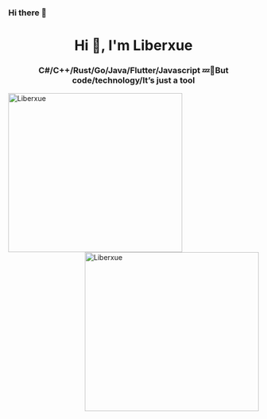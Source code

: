 ### Hi there 👋

<!--
**Liberxue/Liberxue** is a ✨ _special_ ✨ repository because its `README.md` (this file) appears on your GitHub profile.

Here are some ideas to get you started:

- 🔭 I’m currently working on ...
- 🌱 I’m currently learning ...
- 👯 I’m looking to collaborate on ...
- 🤔 I’m looking for help with ...
- 💬 Ask me about ...
- 📫 How to reach me: ...
- 😄 Pronouns: ...
- ⚡ Fun fact: ...
-->

<h1 align="center">Hi 👋, I'm  Liberxue</h1>
<h3 align="center">C#/C++/Rust/Go/Java/Flutter/Javascript 💤👻But code/technology/It’s just a tool</h3>

<p><img width="350" height="320" align="left" src="https://github-readme-streak-stats.herokuapp.com/?user=Liberxue&hide_border=true" alt="Liberxue" /></p>

<p>&nbsp;<img width="350" height="320"  align="right" src="https://github-readme-stats.vercel.app/api/?username=Liberxue&count_private=true&show_icons=true" alt="Liberxue" /></p>
